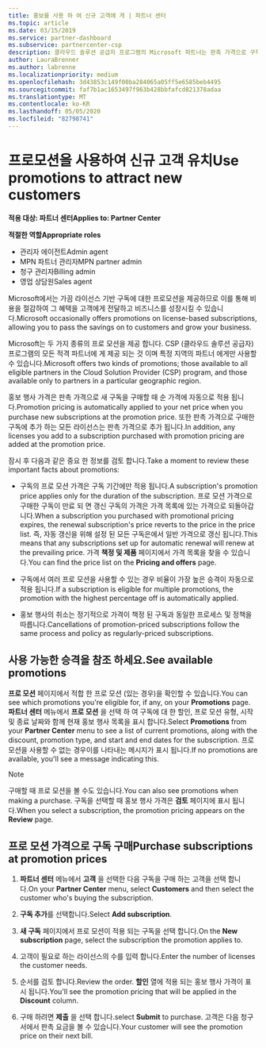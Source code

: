 ```yaml
---
title: 홍보를 사용 하 여 신규 고객에 게 | 파트너 센터
ms.topic: article
ms.date: 03/15/2019
ms.service: partner-dashboard
ms.subservice: partnercenter-csp
description: 클라우드 솔루션 공급자 프로그램의 Microsoft 파트너는 판촉 가격으로 구독을 구매 하 고 고객에 게 비용을 절감할 수 있습니다.
author: LauraBrenner
ms.author: labrenne
ms.localizationpriority: medium
ms.openlocfilehash: 3d43853c149f00ba284065a05ff5e6585beb4495
ms.sourcegitcommit: faf7b1ac1653497f963b428bbfafcd821378adaa
ms.translationtype: MT
ms.contentlocale: ko-KR
ms.lasthandoff: 05/05/2020
ms.locfileid: "82798741"
---
```

# <a name="use-promotions-to-attract-new-customers"></a><span data-ttu-id="cfbff-103">프로모션을 사용하여 신규 고객 유치</span><span class="sxs-lookup"><span data-stu-id="cfbff-103">Use promotions to attract new customers</span></span>  

<span data-ttu-id="cfbff-104">**적용 대상: 파트너 센터**</span><span class="sxs-lookup"><span data-stu-id="cfbff-104">**Applies to: Partner Center**</span></span>

<span data-ttu-id="cfbff-105">**적절한 역할**</span><span class="sxs-lookup"><span data-stu-id="cfbff-105">**Appropriate roles**</span></span>
-   <span data-ttu-id="cfbff-106">관리자 에이전트</span><span class="sxs-lookup"><span data-stu-id="cfbff-106">Admin agent</span></span>
-   <span data-ttu-id="cfbff-107">MPN 파트너 관리자</span><span class="sxs-lookup"><span data-stu-id="cfbff-107">MPN partner admin</span></span>
-   <span data-ttu-id="cfbff-108">청구 관리자</span><span class="sxs-lookup"><span data-stu-id="cfbff-108">Billing admin</span></span>
-   <span data-ttu-id="cfbff-109">영업 상담원</span><span class="sxs-lookup"><span data-stu-id="cfbff-109">Sales agent</span></span>

<!--[FWLink: https://go.microsoft.com/fwlink/?linkid=852469]-->

<span data-ttu-id="cfbff-110">Microsoft에서는 가끔 라이선스 기반 구독에 대한 프로모션을 제공하므로 이를 통해 비용을 절감하여 그 혜택을 고객에게 전달하고 비즈니스를 성장시킬 수 있습니다.</span><span class="sxs-lookup"><span data-stu-id="cfbff-110">Microsoft occasionally offers promotions on license-based subscriptions, allowing you to pass the savings on to customers and grow your business.</span></span> 

<span data-ttu-id="cfbff-111">Microsoft는 두 가지 종류의 프로 모션을 제공 합니다. CSP (클라우드 솔루션 공급자) 프로그램의 모든 적격 파트너에 게 제공 되는 것 이며 특정 지역의 파트너 에게만 사용할 수 있습니다.</span><span class="sxs-lookup"><span data-stu-id="cfbff-111">Microsoft offers two kinds of promotions; those available to all eligible partners in the Cloud Solution Provider (CSP) program, and those available only to partners in a particular geographic region.</span></span>

<span data-ttu-id="cfbff-112">홍보 행사 가격은 판촉 가격으로 새 구독을 구매할 때 순 가격에 자동으로 적용 됩니다.</span><span class="sxs-lookup"><span data-stu-id="cfbff-112">Promotion pricing is automatically applied to your net price when you purchase new subscriptions at the promotion price.</span></span> <span data-ttu-id="cfbff-113">또한 판촉 가격으로 구매한 구독에 추가 하는 모든 라이선스는 판촉 가격으로 추가 됩니다.</span><span class="sxs-lookup"><span data-stu-id="cfbff-113">In addition, any licenses you add to a subscription purchased with promotion pricing are added at the promotion price.</span></span> 

<span data-ttu-id="cfbff-114">잠시 후 다음과 같은 중요 한 정보를 검토 합니다.</span><span class="sxs-lookup"><span data-stu-id="cfbff-114">Take a moment to review these important facts about promotions:</span></span>

-   <span data-ttu-id="cfbff-115">구독의 프로 모션 가격은 구독 기간에만 적용 됩니다.</span><span class="sxs-lookup"><span data-stu-id="cfbff-115">A subscription's promotion price applies only for the duration of the subscription.</span></span> <span data-ttu-id="cfbff-116">프로 모션 가격으로 구매한 구독이 만료 되 면 갱신 구독의 가격은 가격 목록에 있는 가격으로 되돌아갑니다.</span><span class="sxs-lookup"><span data-stu-id="cfbff-116">When a subscription you purchased with promotional pricing expires, the renewal subscription's price reverts to the price in the price list.</span></span> <span data-ttu-id="cfbff-117">즉, 자동 갱신을 위해 설정 된 모든 구독은에서 일반 가격으로 갱신 됩니다.</span><span class="sxs-lookup"><span data-stu-id="cfbff-117">This means that any subscriptions set up for automatic renewal will renew at the prevailing price.</span></span> <span data-ttu-id="cfbff-118">가격 **책정 및 제품** 페이지에서 가격 목록을 찾을 수 있습니다.</span><span class="sxs-lookup"><span data-stu-id="cfbff-118">You can find the price list on the **Pricing and offers** page.</span></span> 

-   <span data-ttu-id="cfbff-119">구독에서 여러 프로 모션을 사용할 수 있는 경우 비율이 가장 높은 승격이 자동으로 적용 됩니다.</span><span class="sxs-lookup"><span data-stu-id="cfbff-119">If a subscription is eligible for multiple promotions, the promotion with the highest percentage off is automatically applied.</span></span>

-   <span data-ttu-id="cfbff-120">홍보 행사의 취소는 정기적으로 가격이 책정 된 구독과 동일한 프로세스 및 정책을 따릅니다.</span><span class="sxs-lookup"><span data-stu-id="cfbff-120">Cancellations of promotion-priced subscriptions follow the same process and policy as regularly-priced subscriptions.</span></span>

## <a name="see-available-promotions"></a><span data-ttu-id="cfbff-121">사용 가능한 승격을 참조 하세요.</span><span class="sxs-lookup"><span data-stu-id="cfbff-121">See available promotions</span></span>

<span data-ttu-id="cfbff-122">**프로 모션** 페이지에서 적합 한 프로 모션 (있는 경우)을 확인할 수 있습니다.</span><span class="sxs-lookup"><span data-stu-id="cfbff-122">You can see which promotions you're eligible for, if any, on your **Promotions** page.</span></span> <span data-ttu-id="cfbff-123">**파트너 센터** 메뉴에서 **프로 모션** 을 선택 하 여 구독에 대 한 할인, 프로 모션 유형, 시작 및 종료 날짜와 함께 현재 홍보 행사 목록을 표시 합니다.</span><span class="sxs-lookup"><span data-stu-id="cfbff-123">Select **Promotions** from your **Partner Center** menu to see a list of current promotions, along with the discount, promotion type, and start and end dates for the subscription.</span></span> <span data-ttu-id="cfbff-124">프로 모션을 사용할 수 없는 경우이를 나타내는 메시지가 표시 됩니다.</span><span class="sxs-lookup"><span data-stu-id="cfbff-124">If no promotions are available, you'll see a message indicating this.</span></span> 

> [!NOTE]  
> <span data-ttu-id="cfbff-125">구매할 때 프로 모션을 볼 수도 있습니다.</span><span class="sxs-lookup"><span data-stu-id="cfbff-125">You can also see promotions when making a purchase.</span></span> <span data-ttu-id="cfbff-126">구독을 선택할 때 홍보 행사 가격은 **검토** 페이지에 표시 됩니다.</span><span class="sxs-lookup"><span data-stu-id="cfbff-126">When you select a subscription, the promotion pricing appears on the **Review** page.</span></span>

## <a name="purchase-subscriptions-at-promotion-prices"></a><span data-ttu-id="cfbff-127">프로 모션 가격으로 구독 구매</span><span class="sxs-lookup"><span data-stu-id="cfbff-127">Purchase subscriptions at promotion prices</span></span>

1. <span data-ttu-id="cfbff-128">**파트너 센터** 메뉴에서 **고객** 을 선택한 다음 구독을 구매 하는 고객을 선택 합니다.</span><span class="sxs-lookup"><span data-stu-id="cfbff-128">On your **Partner Center** menu, select **Customers** and then select the customer who's buying the subscription.</span></span> 

2. <span data-ttu-id="cfbff-129">**구독 추가**를 선택합니다.</span><span class="sxs-lookup"><span data-stu-id="cfbff-129">Select **Add subscription**.</span></span>

3. <span data-ttu-id="cfbff-130">**새 구독** 페이지에서 프로 모션이 적용 되는 구독을 선택 합니다.</span><span class="sxs-lookup"><span data-stu-id="cfbff-130">On the **New subscription** page, select the subscription the promotion applies to.</span></span>

4. <span data-ttu-id="cfbff-131">고객이 필요로 하는 라이선스의 수를 입력 합니다.</span><span class="sxs-lookup"><span data-stu-id="cfbff-131">Enter the number of licenses the customer needs.</span></span> 

5. <span data-ttu-id="cfbff-132">순서를 검토 합니다.</span><span class="sxs-lookup"><span data-stu-id="cfbff-132">Review the order.</span></span> <span data-ttu-id="cfbff-133">**할인** 열에 적용 되는 홍보 행사 가격이 표시 됩니다.</span><span class="sxs-lookup"><span data-stu-id="cfbff-133">You'll see the promotion pricing that will be applied in the **Discount** column.</span></span>  

6.  <span data-ttu-id="cfbff-134">구매 하려면 **제출** 을 선택 합니다.</span><span class="sxs-lookup"><span data-stu-id="cfbff-134">select **Submit** to purchase.</span></span> <span data-ttu-id="cfbff-135">고객은 다음 청구서에서 판촉 요금을 볼 수 있습니다.</span><span class="sxs-lookup"><span data-stu-id="cfbff-135">Your customer will see the promotion price on their next bill.</span></span>  



